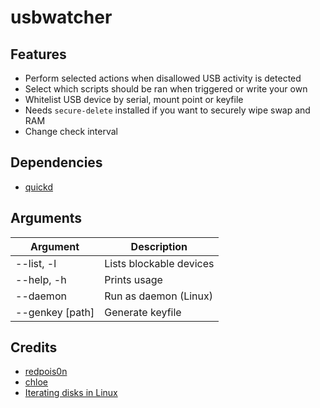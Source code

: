 # usbwatcher

## Features

- Perform selected actions when disallowed USB activity is detected
- Select which scripts should be ran when triggered or write your own
- Whitelist USB device by serial, mount point or keyfile
- Needs ```secure-delete``` installed if you want to securely wipe swap and RAM
- Change check interval

## Dependencies

- [quickd](https://github.com/redpois0n/quickd)

## Arguments

| Argument    		| Description                           |
| --------    		| -----------                           |
| --list, -l	   	| Lists blockable devices		|
| --help, -h		| Prints usage				|
| --daemon		| Run as daemon (Linux)			|
| --genkey [path]	| Generate keyfile			| 

## Credits

- [redpois0n](https://redpois0n.com)
- [chloe](http://chloe.re)
- [Iterating disks in Linux](https://stackoverflow.com/questions/7243988/how-to-list-the-harddisks-attached-to-a-linux-machine-using-c)
